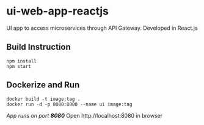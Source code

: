 # ui-web-app-reactjs
UI app to access microservices through API Gateway.
Developed in React.js

## Build Instruction
```
npm install
npm start
```

## Dockerize and Run
```
docker build -t image:tag .
docker run -d -p 8080:8080 --name ui image:tag 
```
*App runs on port **8080***
Open http://localhost:8080 in browser

